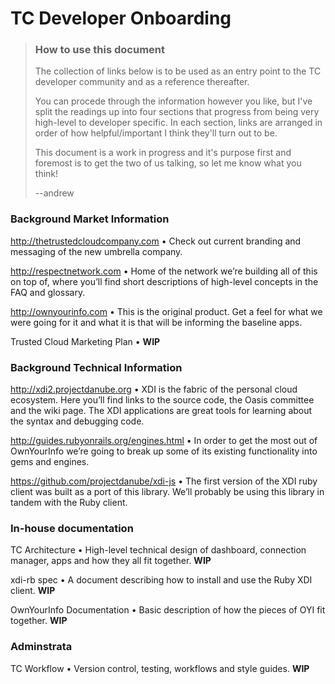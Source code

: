 TC Developer Onboarding
================================

>### How to use this document
>
>The collection of links below is to be used as an entry point to the TC developer community and as a reference thereafter.  
>
>You can procede through the information however you like, but I've split the readings up into four sections that progress from being very high-level to developer specific. In each section, links are arranged in order of how helpful/important I think they'll turn out to be. 
>
>This document is a work in progress and it's purpose first and foremost is to get the two of us talking, so let me know what you think!
>
>--andrew

### Background Market Information

http://thetrustedcloudcompany.com • Check out current branding and messaging of the new umbrella company.

http://respectnetwork.com • Home of the network we’re building all of this on top of, where you’ll find short descriptions of high-level concepts in the FAQ and glossary. 

http://ownyourinfo.com • This is the original product. Get a feel for what we were going for it and what it is that will be informing the baseline apps.

Trusted Cloud Marketing Plan • **WIP**

### Background Technical Information

http://xdi2.projectdanube.org • XDI is the fabric of the personal cloud ecosystem. Here you’ll find links to the source code, the Oasis committee and the wiki page. The XDI applications are great tools for learning about the syntax and debugging code.

http://guides.rubyonrails.org/engines.html • In order to get the most out of OwnYourInfo we’re going to break up some of its existing functionality into gems and engines.

https://github.com/projectdanube/xdi-js • The first version of the XDI ruby client was built as a port of this library. We’ll probably be using this library in tandem with the Ruby client.

### In-house documentation

TC Architecture • High-level technical design of dashboard, connection manager, apps and how they all fit together. **WIP**

xdi-rb spec • A document describing how to install and use the Ruby XDI client. **WIP**

OwnYourInfo Documentation • Basic description of how the pieces of OYI fit together. **WIP**


### Adminstrata

TC Workflow • Version control, testing, workflows and style guides.  **WIP**
